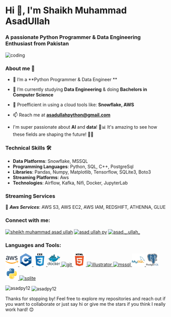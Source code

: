 <h1>Hi 👋, I'm Shaikh Muhammad AsadUllah</h1>
<h3>A passionate Python Programmer & Data Engineering Enthusiast from Pakistan</h3>
<img align="center" alt="coding" width="600px" src="https://media.licdn.com/dms/image/D4D12AQEdmoO2gDceEQ/article-cover_image-shrink_720_1280/0/1692011648348?e=2147483647&v=beta&t=ueJx2hLXSJ3fP0gOjO2tOwJzMMLyi1cwpea2zwxoI_g" />

<h3>About me 🤔</h3>

- 🔭 I’m a **Python Programmer & Data Engineer **

- 🌱 I’m currently studying **Data Engineering** & doing **Bachelors in Computer Science** 

- 💬 Proefficient in using a cloud tools like: **Snowflake, AWS**

- 📫 Reach me at **asadullahpython@gmail.com**

- I'm super passionate about **AI** and **data**! 🧠📊 It's amazing to see how these fields are shaping the future! 🚀✨


<h3>Technical Skills  🛠️</h3>

- **Data Platforms**: Snowflake, MSSQL
- **Programming Languages**: Python, SQL, C++, PostgreSql
- **Libraries**: Pandas, Numpy, Matplotlib, Tensorflow, SQLite3, Boto3
- **Streaming Platforms**: Aws
- **Technologies**: Airflow, Kafka, Nifi, Docker, JupyterLab

<h3>Streaming Services </h3>

🌟 **<i>Aws Services</i>**: AWS S3, AWS EC2, AWS IAM, REDSHIFT, ATHENNA, GLUE
  
<h3 align="left">Connect with me:</h3>
<p align="left">
<a href="https://linkedin.com/in/sheikh muhammad asad ullah" target="blank"><img align="center" src="https://raw.githubusercontent.com/rahuldkjain/github-profile-readme-generator/master/src/images/icons/Social/linked-in-alt.svg" alt="sheikh muhammad asad ullah" height="30" width="40" /></a>
<a href="https://kaggle.com/asad ullah py" target="blank"><img align="center" src="https://raw.githubusercontent.com/rahuldkjain/github-profile-readme-generator/master/src/images/icons/Social/kaggle.svg" alt="asad ullah py" height="30" width="40" /></a>
<a href="https://instagram.com/asad._.ullah_" target="blank"><img align="center" src="https://raw.githubusercontent.com/rahuldkjain/github-profile-readme-generator/master/src/images/icons/Social/instagram.svg" alt="asad._.ullah_" height="30" width="40" /></a>
</p>

<h3 align="left">Languages and Tools:</h3>
<p align="left"> <a href="https://aws.amazon.com" target="_blank" rel="noreferrer"> <img src="https://raw.githubusercontent.com/devicons/devicon/master/icons/amazonwebservices/amazonwebservices-original-wordmark.svg" alt="aws" width="40" height="40"/> </a> <a href="https://www.w3schools.com/cpp/" target="_blank" rel="noreferrer"> <img src="https://raw.githubusercontent.com/devicons/devicon/master/icons/cplusplus/cplusplus-original.svg" alt="cplusplus" width="40" height="40"/> </a> <a href="https://www.w3schools.com/css/" target="_blank" rel="noreferrer"> <img src="https://raw.githubusercontent.com/devicons/devicon/master/icons/css3/css3-original-wordmark.svg" alt="css3" width="40" height="40"/> </a> <a href="https://www.docker.com/" target="_blank" rel="noreferrer"> <img src="https://raw.githubusercontent.com/devicons/devicon/master/icons/docker/docker-original-wordmark.svg" alt="docker" width="40" height="40"/> </a> <a href="https://git-scm.com/" target="_blank" rel="noreferrer"> <img src="https://www.vectorlogo.zone/logos/git-scm/git-scm-icon.svg" alt="git" width="40" height="40"/> </a> <a href="https://www.w3.org/html/" target="_blank" rel="noreferrer"> <img src="https://raw.githubusercontent.com/devicons/devicon/master/icons/html5/html5-original-wordmark.svg" alt="html5" width="40" height="40"/> </a> <a href="https://www.adobe.com/in/products/illustrator.html" target="_blank" rel="noreferrer"> <img src="https://www.vectorlogo.zone/logos/adobe_illustrator/adobe_illustrator-icon.svg" alt="illustrator" width="40" height="40"/> </a> <a href="https://www.microsoft.com/en-us/sql-server" target="_blank" rel="noreferrer"> <img src="https://www.svgrepo.com/show/303229/microsoft-sql-server-logo.svg" alt="mssql" width="40" height="40"/> </a> <a href="https://www.mysql.com/" target="_blank" rel="noreferrer"> <img src="https://raw.githubusercontent.com/devicons/devicon/master/icons/mysql/mysql-original-wordmark.svg" alt="mysql" width="40" height="40"/> </a> <a href="https://www.postgresql.org" target="_blank" rel="noreferrer"> <img src="https://raw.githubusercontent.com/devicons/devicon/master/icons/postgresql/postgresql-original-wordmark.svg" alt="postgresql" width="40" height="40"/> </a> <a href="https://www.python.org" target="_blank" rel="noreferrer"> <img src="https://raw.githubusercontent.com/devicons/devicon/master/icons/python/python-original.svg" alt="python" width="40" height="40"/> </a> <a href="https://www.sqlite.org/" target="_blank" rel="noreferrer"> <img src="https://www.vectorlogo.zone/logos/sqlite/sqlite-icon.svg" alt="sqlite" width="40" height="40"/> </a> </p>



<p><img align="left" src="https://github-readme-stats.vercel.app/api/top-langs?username=asadpy12&show_icons=true&locale=en&layout=compact" alt="asadpy12" /></p>



<p>&nbsp;<img align="center" src="https://github-readme-stats.vercel.app/api?username=asadpy12&show_icons=true&locale=en" alt="asadpy12" /></p>

Thanks for stopping by! Feel free to explore my repositories and reach out if you want to collaborate or just say hi or give me the stars if you think I really work hard! 😊
